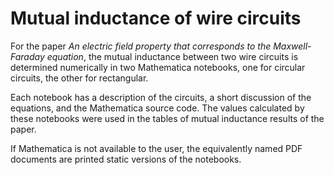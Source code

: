 # Mutual inductance of wire circuits

For the paper *An electric field property that corresponds to the Maxwell-Faraday equation*, the mutual inductance between two wire circuits is determined numerically in two Mathematica notebooks, one for circular circuits, the other for rectangular.

Each notebook has a description of the circuits, a short discussion of the equations, and the Mathematica source code. The values calculated by these notebooks were used in the tables of mutual inductance results of the paper.

If Mathematica is not available to the user, the equivalently named PDF documents are printed static versions of the notebooks.
